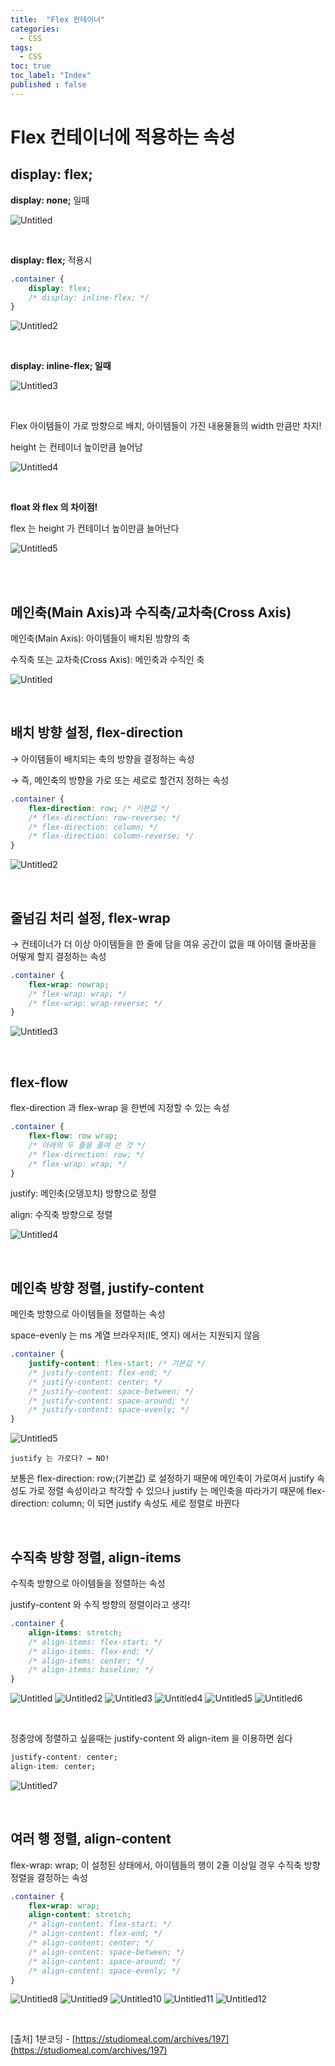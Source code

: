 ```yaml
---
title:  "Flex 컨테이너"
categories:
  - CSS
tags:
  - CSS
toc: true
toc_label: "Index"
published : false
---
```


# Flex 컨테이너에 적용하는 속성

## display: flex;

**display: none;** 일때

![Untitled](https://user-images.githubusercontent.com/79130276/129141259-08074c42-b283-45b6-870e-c82c02c22315.png)

<br>

**display: flex;** 적용시

```css
.container {
	display: flex;
	/* display: inline-flex; */
}
```

![Untitled2](https://user-images.githubusercontent.com/79130276/129141261-5fce5001-8662-4dab-9ace-5293eb0fe81d.png)

<br>

**display: inline-flex; 일때**

![Untitled3](https://user-images.githubusercontent.com/79130276/129141263-83dc277f-47d1-44a2-92f5-ccd85c3dab9c.png)

<br>

Flex 아이템들이 가로 방향으로 배치, 아이템들이 가진 내용물들의 width 만큼만 차지!

height 는 컨테이너 높이만큼 늘어남

![Untitled4](https://user-images.githubusercontent.com/79130276/129141264-632a6bc5-35a1-4d3e-a548-6bb6201c2c32.png)

<br>

**float 와 flex 의 차이점!**

flex 는 height 가 컨테이너 높이만큼 늘어난다

![Untitled5](https://user-images.githubusercontent.com/79130276/129141267-060e537f-4aaa-41af-a442-e64db320f3de.png)


<br>
<br>


## 메인축(Main Axis)과 수직축/교차축(Cross Axis)


메인축(Main Axis): 아이템들이 배치된 방향의 축

수직축 또는 교차축(Cross Axis): 메인축과 수직인 축

![Untitled](https://user-images.githubusercontent.com/79130276/129141582-0b1a3bbc-171f-465a-8bc4-00335334b774.png)

<br>

## 배치 방향 설정, flex-direction

→ 아이템들이 배치되는 축의 방향을 결정하는 속성

→ 즉, 메인축의 방향을 가로 또는 세로로 할건지 정하는 속성

```css
.container {
	flex-direction: row; /* 기본값 */
	/* flex-direction: row-reverse; */
	/* flex-direction: column; */
	/* flex-direction: column-reverse; */
}
```

![Untitled2](https://user-images.githubusercontent.com/79130276/129141590-71c638db-cf9c-4045-9ac6-41e2520e064a.png)

<br>

## 줄넘김 처리 설정, flex-wrap

→ 컨테이너가 더 이상 아이템들을 한 줄에 담을 여유 공간이 없을 때 아이템 줄바꿈을 어떻게 할지 결정하는 속성

```css
.container {
	flex-wrap: nowrap;
	/* flex-wrap: wrap; */
	/* flex-wrap: wrap-reverse; */
}
```

![Untitled3](https://user-images.githubusercontent.com/79130276/129141568-d00f4504-744e-488b-803f-3dee11280785.png)

<br>

## flex-flow

flex-direction 과 flex-wrap 을 한번에 지정할 수 있는 속성

```css
.container {
	flex-flow: row wrap;
	/* 아래의 두 줄을 줄여 쓴 것 */
	/* flex-direction: row; */
	/* flex-wrap: wrap; */
}
```

justify: 메인축(오뎅꼬치) 방향으로 정렬

align: 수직축 방향으로 정렬

![Untitled4](https://user-images.githubusercontent.com/79130276/129141573-82653756-ac81-4da7-8e99-7dab0cb5effd.png)

<br>

## 메인축 방향 정렬, justify-content

메인축 방향으로 아이템들을 정렬하는 속성

space-evenly 는 ms 계열 브라우저(IE, 엣지) 에서는 지원되지 않음

```css
.container {
	justify-content: flex-start; /* 기본값 */
	/* justify-content: flex-end; */
	/* justify-content: center; */
	/* justify-content: space-between; */
	/* justify-content: space-around; */
	/* justify-content: space-evenly; */
}
```

![Untitled5](https://user-images.githubusercontent.com/79130276/129141576-880a03e3-a359-4988-ab90-10f0f4cb8def.png)


`justify 는 가로다? → NO!`

보통은 flex-direction: row;(기본값) 로 설정하기 때문에 메인축이 가로여서 justify 속성도 가로 정렬 속성이라고 착각할 수 있으나 justify 는 메인축을 따라가기 때문에 flex-direction: column; 이 되면 justify 속성도 세로 정렬로 바뀐다

<br>

## 수직축 방향 정렬, align-items

수직축 방향으로 아이템들을 정렬하는 속성

justify-content 와 수직 방향의 정렬이라고 생각!

```css
.container {
	align-items: stretch;
	/* align-items: flex-start; */
	/* align-items: flex-end; */
	/* align-items: center; */
	/* align-items: baseline; */
}
```

![Untitled](https://user-images.githubusercontent.com/79130276/129141937-a49767b0-ba8c-4178-834a-a0fc63633bc5.png)
![Untitled2](https://user-images.githubusercontent.com/79130276/129141940-0d226cb4-56f5-4eaf-82a9-b67bc81e656a.png)
![Untitled3](https://user-images.githubusercontent.com/79130276/129141942-7736b1be-9e49-4881-9897-af6f3ab80af3.png)
![Untitled4](https://user-images.githubusercontent.com/79130276/129141943-eddd6396-e42a-4405-87e9-259edb0e751b.png)
![Untitled5](https://user-images.githubusercontent.com/79130276/129141945-743c561d-2c69-4757-96a3-c46ae2aedcc5.png)
![Untitled6](https://user-images.githubusercontent.com/79130276/129141947-9c8b09dc-2af7-4c1b-9654-b1fabc68919b.png)

<br>

정중앙에 정렬하고 싶을때는 justify-content 와 align-item 을 이용하면 쉽다

```css
justify-content: center;
align-item: center;
```

![Untitled7](https://user-images.githubusercontent.com/79130276/129141948-e2782782-bff6-40cf-b86e-a25e7d28166c.png)

<br>

## 여러 행 정렬, align-content

flex-wrap: wrap; 이 설정된 상태에서, 아이템들의 행이 2줄 이상일 경우 수직축 방향 정렬을 결정하는 속성

```css
.container {
	flex-wrap: wrap;
	align-content: stretch;
	/* align-content: flex-start; */
	/* align-content: flex-end; */
	/* align-content: center; */
	/* align-content: space-between; */
	/* align-content: space-around; */
	/* align-content: space-evenly; */
}
```
![Untitled8](https://user-images.githubusercontent.com/79130276/129141950-c5ff501c-a7d1-40ea-9a1b-23abd94d3be3.png)
![Untitled9](https://user-images.githubusercontent.com/79130276/129142056-ec77e998-8b21-4550-903b-1853576ce311.png)
![Untitled10](https://user-images.githubusercontent.com/79130276/129142063-3c91548c-f45a-4718-917a-363201ceb204.png)
![Untitled11](https://user-images.githubusercontent.com/79130276/129142066-a3f3c6af-16dd-4766-b212-91426f0d16c7.png)
![Untitled12](https://user-images.githubusercontent.com/79130276/129142067-7611f802-7a1c-492d-97fa-b44e93d1c51a.png)

<br>

[출처] 1분코딩 - [https://studiomeal.com/archives/197](https://studiomeal.com/archives/197)
